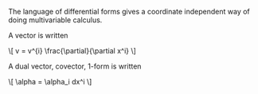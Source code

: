 The language of differential forms gives a coordinate independent way of doing multivariable calculus.

A vector is written

\\[
v = v^{i} \frac{\partial}{\partial x^i}
\\]

A dual vector, covector, 1-form is written

\\[
\alpha = \alpha_i dx^i
\\]